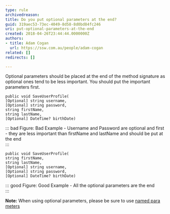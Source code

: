 ```yaml
---
type: rule
archivedreason: 
title: Do you put optional parameters at the end?
guid: 319aec53-73ec-4049-8d58-8d0bd84fc246
uri: put-optional-parameters-at-the-end
created: 2018-04-26T23:44:44.0000000Z
authors:
- title: Adam Cogan
  url: https://ssw.com.au/people/adam-cogan
related: []
redirects: []

---
```


Optional parameters should be placed at the end of the method signature as optional ones tend to be less important. You should put the important parameters first.


<!--endintro-->



```
public void SaveUserProfile(
[Optional] string username,
[Optional] string password,
string firstName,
string lastName, 
[Optional] DateTime? birthDate)
```




::: bad
Figure: Bad Example - Username and Password are optional and first - they are less important than firstName and lastName and should be put at the end  
:::





```
public void SaveUserProfile(
string firstName,
string lastName, 
[Optional] string username,
[Optional] string password,
[Optional] DateTime? birthDate)
```




::: good
Figure: Good Example - All the optional parameters are the end  
:::



**Note:** When using optional parameters, please be sure to use [named para meters](/when-to-use-named-parameters)
